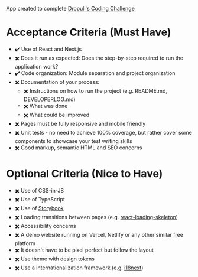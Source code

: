 App created to complete [Dropull's Coding Challenge](https://dropull.notion.site/dropull/Software-Engineer-Challenge-fa62566881d24ccc9d3ea3c4f76fdd3c)

# ****Acceptance Criteria (Must Have)****

- :heavy_check_mark: Use of React and Next.js
- :heavy_multiplication_x: Does it run as expected: Does the step-by-step required to run the application work?
- :heavy_check_mark: Code organization: Module separation and project organization
- :heavy_multiplication_x: Documentation of your process:
  - :heavy_multiplication_x: Instructions on how to run the project (e.g. README.md, DEVELOPERLOG.md)
  - :heavy_multiplication_x: What was done
  - :heavy_multiplication_x: What could be improved
- :heavy_multiplication_x: Pages must be fully responsive and mobile friendly
- :heavy_multiplication_x: Unit tests - no need to achieve 100% coverage, but rather cover some components to showcase your test writing skills
- :heavy_multiplication_x: Good markup, semantic HTML and SEO concerns

# ****Optional Criteria (Nice to Have)****

- :heavy_multiplication_x: Use of CSS-in-JS
- :heavy_multiplication_x: Use of TypeScript
- :heavy_multiplication_x: Use of [Storybook](https://storybook.js.org/)
- :heavy_multiplication_x: Loading transitions between pages (e.g. [react-loading-skeleton](https://github.com/dvtng/react-loading-skeleton))
- :heavy_multiplication_x: Accessibility concerns
- :heavy_multiplication_x: A demo website running on Vercel, Netlify or any other similar free platform
- :heavy_multiplication_x: It doesn't have to be pixel perfect but follow the layout
- :heavy_multiplication_x: Use theme with design tokens
- :heavy_multiplication_x: Use a internationalization framework (e.g. [i18next](https://www.i18next.com/))
